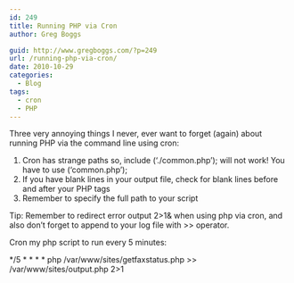 ```yaml
---
id: 249
title: Running PHP via Cron
author: Greg Boggs

guid: http://www.gregboggs.com/?p=249
url: /running-php-via-cron/
date: 2010-10-29
categories:
  - Blog
tags:
  - cron
  - PHP
---
```

Three very annoying things I never, ever want to forget (again) about running PHP via the command line using cron:

  1. Cron has strange paths so, include (&#8216;./common.php&#8217;); will not work! You have to use (&#8216;common.php&#8217;);
  2. If you have blank lines in your output file, check for blank lines before and after your PHP tags
  3. Remember to specify the full path to your script

Tip: Remember to redirect error output 2>1& when using php via cron, and also don&#8217;t forget to append to your log file with >> operator.

Cron my php script to run every 5 minutes:

\*/5 \* \* \* * php /var/www/sites/getfaxstatus.php >> /var/www/sites/output.php 2>1